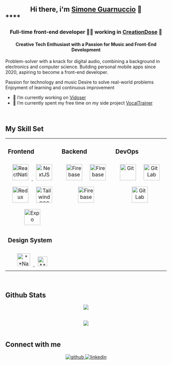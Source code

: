 ## <div align="center"> Hi there, i'm [Simone Guarnuccio](https://simoneguarnuccio.vercel.app/) 👋 </div>  ****

### <div align="center"> Full-time front-end developer 👨‍💻 working in [CreationDose](https://github.com/CreationDose) 🚀</div>  
#### <div align="center"> Creative Tech **Enthusiast** with a Passion for Music and Front-End Development

Problem-solver with a knack for digital audio, combining a background in electronics and computer science.
Building personal mobile apps since 2020, aspiring to become a front-end developer.

Passion for technology and music
Desire to solve real-world problems
Enjoyment of learning and continuous improvement
</div>

- 🔭 I’m currently working on [Vidoser](https://vidoser.com/it/)  
- 🌱 I’m currently spent my free time on my side project [VocalTrainer](https://github.com/grnsmn/VocalTrainer)


<br/>  


## My Skill Set  
<table><tr><td valign="top" width="33%">


### Frontend  
<div align="center">  
<a href="https://www.reactnative.com/" target="_blank"><img style="margin: 10px" src="https://seeklogo.com/images/R/react-native-logo-221C671C70-seeklogo.com.png" alt="ReactNative" height="50" />  
<a href="https://nextjs.org/" target="_blank"><img style="margin: 10px" src="https://profilinator.rishav.dev/skills-assets/nextjs.png" alt="NextJS" height="50" /></a>  
<a href="https://redux.js.org/" target="_blank"><img style="margin: 10px" src="https://profilinator.rishav.dev/skills-assets/redux-original.svg" alt="Redux" height="50" /></a>  
<a href="https://www.tailwindcss.com/" target="_blank"><img style="margin: 10px" src="https://profilinator.rishav.dev/skills-assets/tailwindcss.svg" alt="Tailwind CSS" height="50" /></a>  
<a href="https://www.expo.com/" target="_blank"><img style="margin: 10px" src="https://seeklogo.com/images/E/expo-logo-01BB2BCFC3-seeklogo.com.png" alt="Expo" height="50" /></a>  
</div>


### Design System
<div align="center">  
<a href="https://nativebase.com/" target="_blank"><img style="margin: 10px" src="https://nativebase.io/img/nativebase-logo-dark.svg" alt="**NativeBase**" height="40" />  
<a href="https://gluestack.io/" target="_blank"><img style="margin: 10px" src="https://gluestack.io/_next/image?url=%2Ficon%2Flogo%2Fgluestack%2Fdark-mode.svg&w=384&q=75" alt="**NativeBase**" height="30" />  
</div>

</td><td valign="top" width="33%">



### Backend  
<div align="center">  
<a href="https://firebase.google.com/" target="_blank"><img style="margin: 10px" src="https://www.gstatic.com/devrel-devsite/prod/v158caafe57d4670a8abac19430cb93c14f6b6846e8f3012a57383593e392bfd9/firebase/images/lockup.svg" alt="Firebase" height="50" /></a>  
<a href="https://firebase.google.com/" target="_blank"><img style="margin: 10px" src="https://camo.githubusercontent.com/ad075747bbb6155d876f39e365c0281b22c68bb17dc4289e59790fb221f8452c/68747470733a2f2f692e696d6775722e636f6d2f4a497942744b572e706e67" alt="Firebase" height="50" /></a>  
<a href="https://firebase.google.com/" target="_blank"><img style="margin: 10px" src="https://cdn.jsdelivr.net/gh/devicons/devicon@latest/icons/vercel/vercel-line-wordmark.svg"**** alt="Firebase" height="50" /></a>  
</div>

</td><td valign="top" width="33%">



### DevOps  
<div align="center">  
<a href="https://github.com/" target="_blank"><img style="margin: 10px" src="https://cdn4.iconfinder.com/data/icons/socialcones/508/Github-128.png" alt="Git" height="50" /></a>  
<a href="https://about.gitlab.com/" target="_blank"><img style="margin: 10px" src="https://profilinator.rishav.dev/skills-assets/gitlab.svg" alt="GitLab" height="50" /></a>  
<a href="https://about.gitlab.com/" target="_blank"><img style="margin: 10px" src="https://cdn.jsdelivr.net/gh/devicons/devicon@latest/icons/netlify/netlify-original.svg" alt="GitLab" height="50" /></a>
</div>

</td></tr></table>  

<br/> 

## Github Stats  
<div align="center"><img src="https://github-readme-stats.vercel.app/api/top-langs/?username=grnsmn&hide_border=true&layout=compact" align="center" /></div>  

<br/>  

  

<br/>  

<div align="center">
            <a href="https://paypal.me/simoneguarnuccio@gmail.com" target="_blank" style="display: inline-block;">
                <img
                    src="https://img.shields.io/badge/Donate-PayPal-blue.svg?style=flat-square&logo=paypal" 
                    align="center"
                />
            </a></div>
<br />




## Connect with me  
<div align="center">
<a href="https://github.com/https://github.com/grnsmn" target="_blank">
<img src=https://img.shields.io/badge/github-%2324292e.svg?&style=for-the-badge&logo=github&logoColor=white alt=github style="margin-bottom: 5px;" />
</a>
<a href="https://linkedin.com/in/https://www.linkedin.com/in/simone-guarnuccio-7779a4166/" target="_blank">
<img src=https://img.shields.io/badge/linkedin-%231E77B5.svg?&style=for-the-badge&logo=linkedin&logoColor=white alt=linkedin style="margin-bottom: 5px;" />
</a>  
</div>  
  

<br/>  
